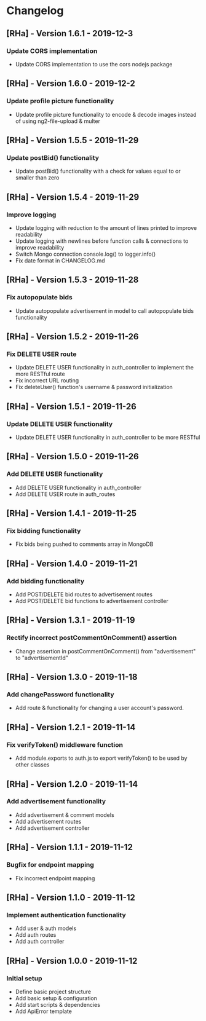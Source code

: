 # Changelog

## [RHa] - Version 1.6.1 - 2019-12-3
### Update CORS implementation
* Update CORS implementation to use the cors nodejs package

## [RHa] - Version 1.6.0 - 2019-12-2
### Update profile picture functionality
* Update profile picture functionality to encode & decode images instead of using ng2-file-upload & multer
 
## [RHa] - Version 1.5.5 - 2019-11-29
### Update postBid() functionality
* Update postBid() functionality with a check for values equal to or smaller than zero

## [RHa] - Version 1.5.4 - 2019-11-29
### Improve logging
* Update logging with reduction to the amount of lines printed to improve readability
* Update logging with newlines before function calls & connections to improve readability
* Switch Mongo connection console.log() to logger.info()
* Fix date format in CHANGELOG.md

## [RHa] - Version 1.5.3 - 2019-11-28
### Fix autopopulate bids
* Update autopopulate advertisement in model to call autopopulate bids functionality

## [RHa] - Version 1.5.2 - 2019-11-26
### Fix DELETE USER route
* Update DELETE USER functionality in auth_controller to implement the more RESTful route
* Fix incorrect URL routing
* Fix deleteUser() function's username & password initialization

## [RHa] - Version 1.5.1 - 2019-11-26
### Update DELETE USER functionality
* Update DELETE USER functionality in auth_controller to be more RESTful

## [RHa] - Version 1.5.0 - 2019-11-26
### Add DELETE USER functionality
* Add DELETE USER functionality in auth_controller
* Add DELETE USER route in auth_routes

## [RHa] - Version 1.4.1 - 2019-11-25
### Fix bidding functionality
* Fix bids being pushed to comments array in MongoDB

## [RHa] - Version 1.4.0 - 2019-11-21
### Add bidding functionality
* Add POST/DELETE bid routes to advertisement routes
* Add POST/DELETE bid functions to advertisement controller

## [RHa] - Version 1.3.1 - 2019-11-19
### Rectify incorrect postCommentOnComment() assertion
* Change assertion in postCommentOnComment() from "advertisement" to "advertisementId"

## [RHa] - Version 1.3.0 - 2019-11-18
### Add changePassword functionality
* Add route & functionality for changing a user account's password.

## [RHa] - Version 1.2.1 - 2019-11-14
### Fix verifyToken() middleware function
* Add module.exports to auth.js to export verifyToken() to be used by other classes

## [RHa] - Version 1.2.0 - 2019-11-14
### Add advertisement functionality
* Add advertisement & comment models
* Add advertisement routes
* Add advertisement controller

## [RHa] - Version 1.1.1 - 2019-11-12
### Bugfix for endpoint mapping
* Fix incorrect endpoint mapping

## [RHa] - Version 1.1.0 - 2019-11-12
### Implement authentication functionality
* Add user & auth models
* Add auth routes
* Add auth controller

## [RHa] - Version 1.0.0 - 2019-11-12
### Initial setup
* Define basic project structure
* Add basic setup & configuration
* Add start scripts & dependencies
* Add ApiError template
